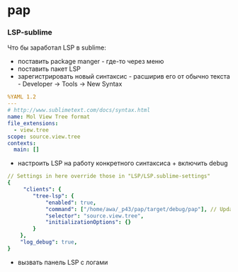 # pap


### LSP-sublime

Что бы заработал LSP в sublime:

- поставить package manger - где-то через меню
- поставить пакет LSP
- зарегистрировать новый синтаксис - расширив его от обычно текста - Developer -> Tools -> New Syntax

```yaml
%YAML 1.2
---
# http://www.sublimetext.com/docs/syntax.html
name: Mol View Tree format
file_extensions:
  - view.tree
scope: source.view.tree
contexts:
  main: []
```        

- настроить LSP на работу конкретного синтаксиса + включить debug

```yaml
// Settings in here override those in "LSP/LSP.sublime-settings"
{
	 "clients": {
        "tree-lsp": {
            "enabled": true,
            "command": ["/home/awa/_p43/pap/target/debug/pap"], // Update the PATH
            "selector": "source.view.tree",
            "initializationOptions": {}
        }
    },
    "log_debug": true,
}
```
- вызвать панель LSP с логами